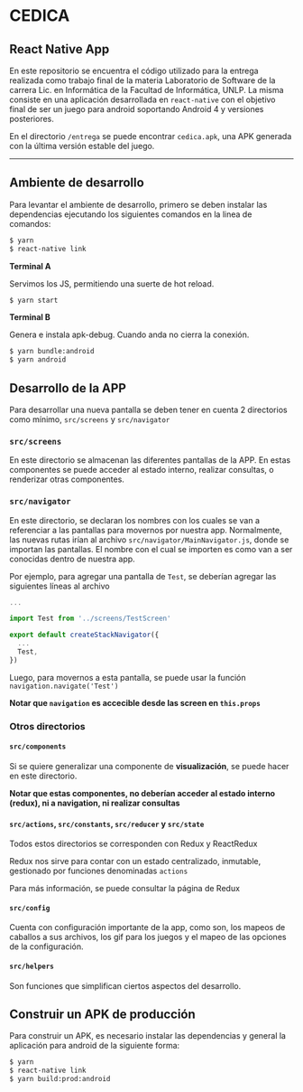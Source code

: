 # CEDICA

## React Native App

En este repositorio se encuentra el código utilizado para la entrega realizada como trabajo final de la materia Laboratorio de Software de la carrera Lic. en Informática de la Facultad de Informática, UNLP. La misma consiste en una aplicación desarrollada en `react-native` con el objetivo final de ser un juego para android soportando Android 4 y versiones posteriores.

En el directorio `/entrega` se puede encontrar `cedica.apk`, una APK generada con la última versión estable del juego.

* * *

## Ambiente de desarrollo

Para levantar el ambiente de desarrollo, primero se deben instalar las
dependencias ejecutando los siguientes comandos en la linea de comandos:

```bash
$ yarn
$ react-native link
```

**Terminal A**

Servimos los JS, permitiendo una suerte de hot reload.

```bash
$ yarn start
```

**Terminal B**

Genera e instala apk-debug. Cuando anda no cierra la conexión.

```bash
$ yarn bundle:android
$ yarn android
```

## Desarrollo de la APP

Para desarrollar una nueva pantalla se deben tener en cuenta 2 directorios como
mínimo, `src/screens` y `src/navigator`

### `src/screens`

En este directorio se almacenan las diferentes pantallas de la APP.
En estas componentes se puede acceder al estado interno, realizar consultas, o
renderizar otras componentes.

### `src/navigator`

En este directorio, se declaran los nombres con los cuales se van a referenciar
a las pantallas para movernos por nuestra app.
Normalmente, las nuevas rutas irían al archivo `src/navigator/MainNavigator.js`,
donde se importan las pantallas. El nombre con el cual se importen es como van a
ser conocidas dentro de nuestra app.

Por ejemplo, para agregar una pantalla de `Test`, se deberían agregar las
siguientes líneas al archivo

```javascript
...

import Test from '../screens/TestScreen'

export default createStackNavigator({
  ...
  Test,
})
```

Luego, para movernos a esta pantalla, se puede usar la función
`navigation.navigate('Test')`

__Notar que `navigation` es accecible desde las screen en `this.props`__

### Otros directorios

#### `src/components`

Si se quiere generalizar una componente de **visualización**, se puede hacer
en este directorio.

__Notar que estas componentes, no **deberían** acceder al estado interno (redux), ni a navigation, ni realizar consultas__

#### `src/actions`, `src/constants`, `src/reducer` y `src/state`

Todos estos directorios se corresponden con Redux y ReactRedux

Redux nos sirve para contar con un estado centralizado, inmutable, gestionado
por funciones denominadas `actions`

Para más información, se puede consultar la página de Redux

#### `src/config`

Cuenta con configuración importante de la app, como son, los mapeos de caballos
a sus archivos, los gif para los juegos y el mapeo de las opciones de la
configuración.

#### `src/helpers`

Son funciones que simplifican ciertos aspectos del desarrollo.

## Construir un APK de producción

Para construir un APK, es necesario instalar las dependencias y general la aplicación para android
de la siguiente forma:

```bash
$ yarn
$ react-native link
$ yarn build:prod:android
```
